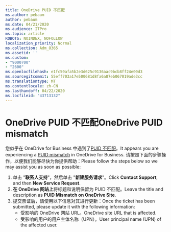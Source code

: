 ```yaml
---
title: OneDrive PUID 不匹配
ms.author: pebaum
author: pebaum
ms.date: 04/21/2020
ms.audience: ITPro
ms.topic: article
ROBOTS: NOINDEX, NOFOLLOW
localization_priority: Normal
ms.collection: Adm_O365
ms.assetid: ''
ms.custom:
- "9000700"
- "2600"
ms.openlocfilehash: e1fc50afa5b2e3d625c9136aac9bcb8ff24e00d3
ms.sourcegitcommit: 55eff703a17e500681d8fa6a87eb067019ade3cc
ms.translationtype: MT
ms.contentlocale: zh-CN
ms.lasthandoff: 04/22/2020
ms.locfileid: "43713132"
---
```

# <a name="onedrive-puid-mismatch"></a><span data-ttu-id="49566-102">OneDrive PUID 不匹配</span><span class="sxs-lookup"><span data-stu-id="49566-102">OneDrive PUID mismatch</span></span>
<span data-ttu-id="49566-103">您似乎在 OneDrive for Business 中遇到了[PUID 不匹配](https://docs.microsoft.com/sharepoint/support/administration/access-denied-or-need-permission-error-sharepoint-online-or-onedrive-for-business#when-accessing-a-onedrive-site)。</span><span class="sxs-lookup"><span data-stu-id="49566-103">It appears you are experiencing a [PUID mismatch](https://docs.microsoft.com/sharepoint/support/administration/access-denied-or-need-permission-error-sharepoint-online-or-onedrive-for-business#when-accessing-a-onedrive-site) in OneDrive for Business.</span></span> <span data-ttu-id="49566-104">请按照下面的步骤操作，以便我们能够尽快为你提供帮助：</span><span class="sxs-lookup"><span data-stu-id="49566-104">Please follow the steps below so we may assist you as soon as possible:</span></span>

1. <span data-ttu-id="49566-105">单击 "**联系人支持**"，然后单击 "**新建服务请求**"。</span><span class="sxs-lookup"><span data-stu-id="49566-105">Click **Contact Support**, and then **New Service Request**.</span></span>
2. <span data-ttu-id="49566-106">**在 OneDrive 网站上**将标题和说明保留为 PUID 不匹配。</span><span class="sxs-lookup"><span data-stu-id="49566-106">Leave the title and description as **PUID Mismatch on OneDrive Site**.</span></span>
3. <span data-ttu-id="49566-107">提交票证后，请使用以下信息对其进行更新：</span><span class="sxs-lookup"><span data-stu-id="49566-107">Once the ticket has been submitted, please update it with the following information:</span></span>
    - <span data-ttu-id="49566-108">受影响的 OneDrive 网站 URL。</span><span class="sxs-lookup"><span data-stu-id="49566-108">OneDrive site URL that is affected.</span></span>
    - <span data-ttu-id="49566-109">受影响的用户的用户主体名称（UPN）。</span><span class="sxs-lookup"><span data-stu-id="49566-109">User principal name (UPN) of the affected user.</span></span>



